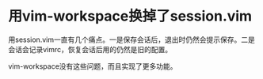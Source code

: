 # 用vim-workspace换掉了session.vim


用session.vim一直有几个痛点。一是保存会话后，退出时仍然会提示保存。二是会话会记录vimrc，恢复会话后用的仍然是旧的配置。

vim-workspace没有这些问题，而且实现了更多功能。


